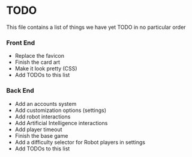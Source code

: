 # TODO

This file contains a list of things we have yet TODO in no particular order

### Front End

* Replace the favicon
* Finish the card art
* Make it look pretty (CSS)
* Add TODOs to this list

### Back End

* Add an accounts system
* Add customization options (settings)
* Add robot interactions
* Add Artificial Intelligence interactions
* Add player timeout
* Finish the base game
* Add a difficulty selector for Robot players in settings
* Add TODOs to this list